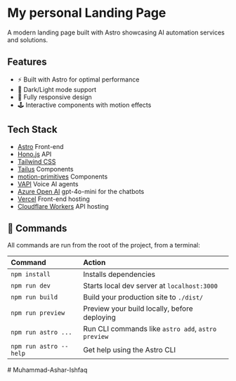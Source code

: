 # My personal Landing Page

A modern landing page built with Astro showcasing AI automation services and solutions.

## Features

- ⚡️ Built with Astro for optimal performance
- 🎨 Dark/Light mode support
- 📱 Fully responsive design
- 🕹️ Interactive components with motion effects

## Tech Stack

- [Astro](https://astro.build) Front-end
- [Hono.js](hono.dev) API
- [Tailwind CSS](https://tailwindcss.com)
- [Tailus](https://tailus.io) Components
- [motion-primitives](https://motion-primitives.com/) Components
- [VAPI](https://vapi.ai/) Voice AI agents
- [Azure Open AI](https://azure.microsoft.com/en-us/products/ai-services/openai-service) gpt-4o-mini for the chatbots
- [Vercel](vercel.com) Front-end hosting
- [Cloudflare Workers](https://www.cloudflare.com/developer-platform/products/workers/) API hosting





## 🧞 Commands

All commands are run from the root of the project, from a terminal:

| Command                | Action                                             |
| :--------------------- | :------------------------------------------------- |
| `npm install`          | Installs dependencies                              |
| `npm run dev`          | Starts local dev server at `localhost:3000`        |
| `npm run build`        | Build your production site to `./dist/`            |
| `npm run preview`      | Preview your build locally, before deploying       |
| `npm run astro ...`    | Run CLI commands like `astro add`, `astro preview` |
| `npm run astro --help` | Get help using the Astro CLI                       |

#   M u h a m m a d - A s h a r - I s h f a q  
 